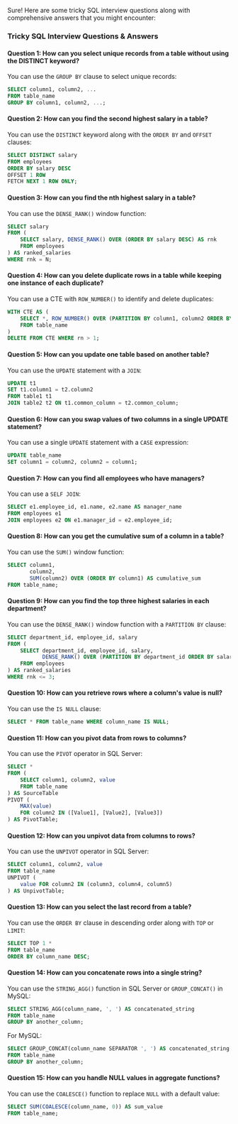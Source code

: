 Sure! Here are some tricky SQL interview questions along with comprehensive answers that you might encounter:

### Tricky SQL Interview Questions & Answers

#### Question 1: How can you select unique records from a table without using the DISTINCT keyword?
You can use the `GROUP BY` clause to select unique records:
```sql
SELECT column1, column2, ...
FROM table_name
GROUP BY column1, column2, ...;
```

#### Question 2: How can you find the second highest salary in a table?
You can use the `DISTINCT` keyword along with the `ORDER BY` and `OFFSET` clauses:
```sql
SELECT DISTINCT salary 
FROM employees 
ORDER BY salary DESC 
OFFSET 1 ROW 
FETCH NEXT 1 ROW ONLY;
```

#### Question 3: How can you find the nth highest salary in a table?
You can use the `DENSE_RANK()` window function:
```sql
SELECT salary 
FROM (
    SELECT salary, DENSE_RANK() OVER (ORDER BY salary DESC) AS rnk 
    FROM employees
) AS ranked_salaries 
WHERE rnk = N;
```

#### Question 4: How can you delete duplicate rows in a table while keeping one instance of each duplicate?
You can use a CTE with `ROW_NUMBER()` to identify and delete duplicates:
```sql
WITH CTE AS (
    SELECT *, ROW_NUMBER() OVER (PARTITION BY column1, column2 ORDER BY (SELECT NULL)) AS rn
    FROM table_name
)
DELETE FROM CTE WHERE rn > 1;
```

#### Question 5: How can you update one table based on another table?
You can use the `UPDATE` statement with a `JOIN`:
```sql
UPDATE t1
SET t1.column1 = t2.column2
FROM table1 t1
JOIN table2 t2 ON t1.common_column = t2.common_column;
```

#### Question 6: How can you swap values of two columns in a single UPDATE statement?
You can use a single `UPDATE` statement with a `CASE` expression:
```sql
UPDATE table_name
SET column1 = column2, column2 = column1;
```

#### Question 7: How can you find all employees who have managers?
You can use a `SELF JOIN`:
```sql
SELECT e1.employee_id, e1.name, e2.name AS manager_name
FROM employees e1
JOIN employees e2 ON e1.manager_id = e2.employee_id;
```

#### Question 8: How can you get the cumulative sum of a column in a table?
You can use the `SUM()` window function:
```sql
SELECT column1, 
       column2, 
       SUM(column2) OVER (ORDER BY column1) AS cumulative_sum
FROM table_name;
```

#### Question 9: How can you find the top three highest salaries in each department?
You can use the `DENSE_RANK()` window function with a `PARTITION BY` clause:
```sql
SELECT department_id, employee_id, salary
FROM (
    SELECT department_id, employee_id, salary,
           DENSE_RANK() OVER (PARTITION BY department_id ORDER BY salary DESC) AS rnk
    FROM employees
) AS ranked_salaries
WHERE rnk <= 3;
```

#### Question 10: How can you retrieve rows where a column's value is null?
You can use the `IS NULL` clause:
```sql
SELECT * FROM table_name WHERE column_name IS NULL;
```

#### Question 11: How can you pivot data from rows to columns?
You can use the `PIVOT` operator in SQL Server:
```sql
SELECT * 
FROM (
    SELECT column1, column2, value
    FROM table_name
) AS SourceTable
PIVOT (
    MAX(value)
    FOR column2 IN ([Value1], [Value2], [Value3])
) AS PivotTable;
```

#### Question 12: How can you unpivot data from columns to rows?
You can use the `UNPIVOT` operator in SQL Server:
```sql
SELECT column1, column2, value
FROM table_name
UNPIVOT (
    value FOR column2 IN (column3, column4, column5)
) AS UnpivotTable;
```

#### Question 13: How can you select the last record from a table?
You can use the `ORDER BY` clause in descending order along with `TOP` or `LIMIT`:
```sql
SELECT TOP 1 * 
FROM table_name 
ORDER BY column_name DESC;
```

#### Question 14: How can you concatenate rows into a single string?
You can use the `STRING_AGG()` function in SQL Server or `GROUP_CONCAT()` in MySQL:
```sql
SELECT STRING_AGG(column_name, ', ') AS concatenated_string
FROM table_name
GROUP BY another_column;
```
For MySQL:
```sql
SELECT GROUP_CONCAT(column_name SEPARATOR ', ') AS concatenated_string
FROM table_name
GROUP BY another_column;
```

#### Question 15: How can you handle NULL values in aggregate functions?
You can use the `COALESCE()` function to replace `NULL` with a default value:
```sql
SELECT SUM(COALESCE(column_name, 0)) AS sum_value
FROM table_name;
```

